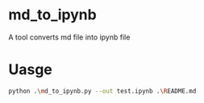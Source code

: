 # md_to_ipynb
A tool converts md file into ipynb file

# Uasge 
```sh
python .\md_to_ipynb.py --out test.ipynb .\README.md

```
